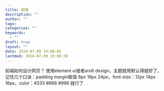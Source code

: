 ```yaml
---
title: 前端
description: ""
author: ""
tags: 
categories: ""
keywords:
  - ""
draft: true
layout: ""
date: 2024-07-09 19:08:05
lastmod: 2024-07-09 19:08:38
---
```

前端如何设计网页？
使用element ui或者andt design，主题就用默认得就好了，记住几个口诀：padding margin取值 8px 16px 24px，font-size：12px 14px 16px，color：#333 #666 #999 就行了
